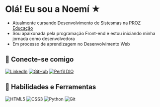 # Olá! Eu sou a Noemí ★
- Atualmente cursando Desenvolvimento de Sistesmas na [PROZ Educação](https://inscricao.prozeducacao.com.br/home-2024/)
- Sou apaixonada pela programação Front-end e estou iniciando minha jornada como desenvolvedora
- Em processo de aprendizagem no Desenvolvimento Web
##  📱 Conecte-se comigo
[![LinkedIn](https://img.shields.io/badge/LinkedIn-0077B5?style=for-the-badge&logo=linkedin&logoColor=white)](https://www.linkedin.com/in/noem%C3%ADborges2391/) 
[![GitHub](https://img.shields.io/badge/GitHub-100000?style=for-the-badge&logo=github&logoColor=purple)](https://github.com/nrborges)
[![Perfil DIO](https://img.shields.io/badge/-Meu%20Perfil%20na%20DIO-30A3DC?style=for-the-badge)](https://www.dio.me/users/noemivitoria2391)
##  🎯 Habilidades e Ferramentas 
![HTML5](https://img.shields.io/badge/HTML5-E34F26?style=for-the-badge&logo=html5&logoColor=white)
![CSS3](https://img.shields.io/badge/CSS3-1572B6?style=for-the-badge&logo=css3&logoColor=white)
![Python](https://img.shields.io/badge/python-3670A0?style=for-the-badge&logo=python&logoColor=ffdd54)
![Git](https://img.shields.io/badge/GIT-E44C30?style=for-the-badge&logo=git&logoColor=white)

